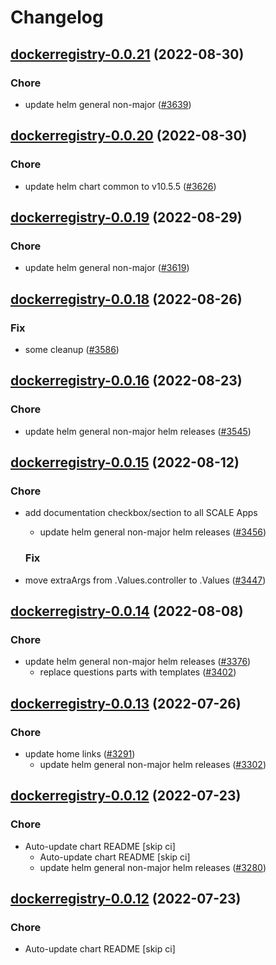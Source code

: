# Changelog



## [dockerregistry-0.0.21](https://github.com/truecharts/charts/compare/dockerregistry-0.0.20...dockerregistry-0.0.21) (2022-08-30)

### Chore

- update helm general non-major ([#3639](https://github.com/truecharts/charts/issues/3639))




## [dockerregistry-0.0.20](https://github.com/truecharts/charts/compare/dockerregistry-0.0.19...dockerregistry-0.0.20) (2022-08-30)

### Chore

- update helm chart common to v10.5.5 ([#3626](https://github.com/truecharts/charts/issues/3626))




## [dockerregistry-0.0.19](https://github.com/truecharts/charts/compare/dockerregistry-0.0.18...dockerregistry-0.0.19) (2022-08-29)

### Chore

- update helm general non-major ([#3619](https://github.com/truecharts/charts/issues/3619))




## [dockerregistry-0.0.18](https://github.com/truecharts/charts/compare/dockerregistry-0.0.16...dockerregistry-0.0.18) (2022-08-26)

### Fix

- some cleanup ([#3586](https://github.com/truecharts/charts/issues/3586))




## [dockerregistry-0.0.16](https://github.com/truecharts/charts/compare/dockerregistry-0.0.15...dockerregistry-0.0.16) (2022-08-23)

### Chore

- update helm general non-major helm releases ([#3545](https://github.com/truecharts/charts/issues/3545))




## [dockerregistry-0.0.15](https://github.com/truecharts/charts/compare/dockerregistry-0.0.14...dockerregistry-0.0.15) (2022-08-12)

### Chore

- add documentation checkbox/section to all SCALE Apps
  - update helm general non-major helm releases ([#3456](https://github.com/truecharts/charts/issues/3456))

  ### Fix

- move extraArgs from .Values.controller to .Values ([#3447](https://github.com/truecharts/charts/issues/3447))




## [dockerregistry-0.0.14](https://github.com/truecharts/charts/compare/dockerregistry-0.0.13...dockerregistry-0.0.14) (2022-08-08)

### Chore

- update helm general non-major helm releases ([#3376](https://github.com/truecharts/charts/issues/3376))
  - replace questions parts with templates ([#3402](https://github.com/truecharts/charts/issues/3402))




## [dockerregistry-0.0.13](https://github.com/truecharts/apps/compare/dockerregistry-0.0.12...dockerregistry-0.0.13) (2022-07-26)

### Chore

- update home links ([#3291](https://github.com/truecharts/apps/issues/3291))
  - update helm general non-major helm releases ([#3302](https://github.com/truecharts/apps/issues/3302))




## [dockerregistry-0.0.12](https://github.com/truecharts/apps/compare/dockerregistry-0.0.11...dockerregistry-0.0.12) (2022-07-23)

### Chore

- Auto-update chart README [skip ci]
  - Auto-update chart README [skip ci]
  - update helm general non-major helm releases ([#3280](https://github.com/truecharts/apps/issues/3280))




## [dockerregistry-0.0.12](https://github.com/truecharts/apps/compare/dockerregistry-0.0.11...dockerregistry-0.0.12) (2022-07-23)

### Chore

- Auto-update chart README [skip ci]
